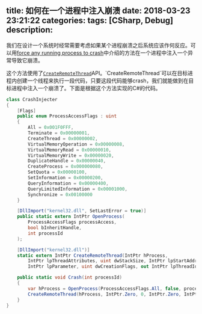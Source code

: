 title: 如何在一个进程中注入崩溃
date: 2018-03-23 23:21:22
categories:
tags: [CSharp, Debug]
description:
---
我们在设计一个系统时经常需要考虑如果某个进程崩溃之后系统应该作何反应。可以用[force any running process to crash](https://stackoverflow.com/questions/10686231/force-any-running-process-to-crash)中介绍的方法在一个进程中注入一个异常导致它崩溃。

这个方法使用了[`CreateRemoteThread`](https://msdn.microsoft.com/en-us/library/windows/desktop/ms682437(v=vs.85).aspx)API。`CreateRemoteThread`可以在目标进程内创建一个线程来执行一段代码，只要这段代码能够crash，我们就能做到在目标进程中注入一个崩溃了。下面是根据这个方法实现的C#的代码。

```csharp
class CrashInjecter
{
    [Flags]
    public enum ProcessAccessFlags : uint
    {
        All = 0x001F0FFF,
        Terminate = 0x00000001,
        CreateThread = 0x00000002,
        VirtualMemoryOperation = 0x00000008,
        VirtualMemoryRead = 0x00000010,
        VirtualMemoryWrite = 0x00000020,
        DuplicateHandle = 0x00000040,
        CreateProcess = 0x000000080,
        SetQuota = 0x00000100,
        SetInformation = 0x00000200,
        QueryInformation = 0x00000400,
        QueryLimitedInformation = 0x00001000,
        Synchronize = 0x00100000
    }

    [DllImport("kernel32.dll", SetLastError = true)]
    public static extern IntPtr OpenProcess(
        ProcessAccessFlags processAccess,
        bool bInheritHandle,
        int processId
    );

    [DllImport("kernel32.dll")]
    static extern IntPtr CreateRemoteThread(IntPtr hProcess,
        IntPtr lpThreadAttributes, uint dwStackSize, IntPtr lpStartAddress,
        IntPtr lpParameter, uint dwCreationFlags, out IntPtr lpThreadId);

    public static void Crash(int processId)
    {
        var hProcess = OpenProcess(ProcessAccessFlags.All, false, processId);
        CreateRemoteThread(hProcess, IntPtr.Zero, 0, IntPtr.Zero, IntPtr.Zero, 0, out _);
    }
}
```